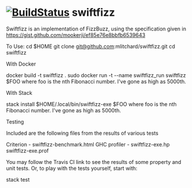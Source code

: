 [![BuildStatus](https://travis-ci.org/mlitchard/swiftfizz.svg?branch=master)](https://travis-ci.org/mlitchard/swiftfizz)
swiftfizz
==========

Swiftfizz is an implementation of FizzBuzz, using the specification given in
https://gist.github.com/mookerji/ef85e76e8bbfb6539643

To Use:
cd $HOME
git clone git@github.com:mlitchard/swiftfizz.git
cd swiftfizz

With Docker

docker build -t swiftfizz .
sudo docker run -t --name swiftfizz_run swiftfizz $FOO 
where foo is the nth Fibonacci number. I've gone as high as 5000th.

With Stack

stack install
$HOME/.local/bin/swiftfizz-exe $FOO
where foo is the nth Fibonacci number. I've gone as high as 5000th.

Testing

Included are the following files from the results of various tests

Criterion    - swiftfizz-benchmark.html
GHC profiler - swiftfizz-exe.hp swiftfizz-exe.prof

You may follow the Travis CI link to see the results of some property
and unit tests. Or, to play with the tests yourself, start with:

stack test
